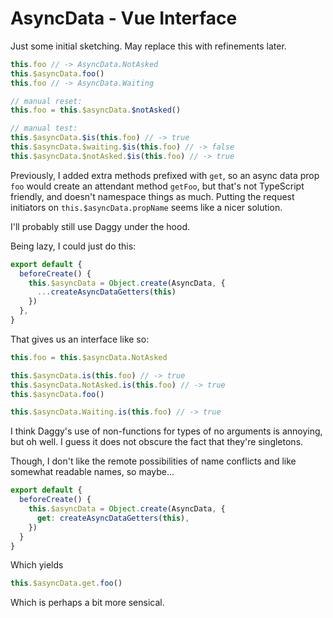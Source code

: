 AsyncData - Vue Interface
=========================

Just some initial sketching.  May replace this with refinements later.

```js
this.foo // -> AsyncData.NotAsked
this.$asyncData.foo()
this.foo // -> AsyncData.Waiting

// manual reset:
this.foo = this.$asyncData.$notAsked()

// manual test:
this.$asyncData.$is(this.foo) // -> true
this.$asyncData.$waiting.$is(this.foo) // -> false
this.$asyncData.$notAsked.$is(this.foo) // -> true
```

Previously, I added extra methods prefixed with `get`, so an async data prop `foo` would create an attendant method `getFoo`, but that's not TypeScript friendly, and doesn't namespace things as much.  Putting the request initiators on `this.$asyncData.propName` seems like a nicer solution.

I'll probably still use Daggy under the hood.

Being lazy, I could just do this:

```js
export default {
  beforeCreate() {
    this.$asyncData = Object.create(AsyncData, {
      ...createAsyncDataGetters(this)
    })
  },
}
```

That gives us an interface like so:

```js
this.foo = this.$asyncData.NotAsked

this.$asyncData.is(this.foo) // -> true
this.$asyncData.NotAsked.is(this.foo) // -> true
this.$asyncData.foo()

this.$asyncData.Waiting.is(this.foo) // -> true
```

I think Daggy's use of non-functions for types of no arguments is annoying, but oh well.  I guess it does not obscure the fact that they're singletons.

Though, I don't like the remote possibilities of name conflicts and like somewhat readable names, so maybe...

```js
export default {
  beforeCreate() {
    this.$asyncData = Object.create(AsyncData, {
      get: createAsyncDataGetters(this),
    })
  }
}
```

Which yields

```js
this.$asyncData.get.foo()
```

Which is perhaps a bit more sensical.
